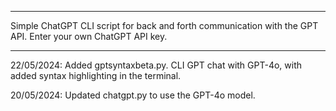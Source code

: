**************************************************************************************************************
Simple ChatGPT CLI script for back and forth communication with the GPT API.
Enter your own ChatGPT API key.
**************************************************************************************************************

22/05/2024: Added gptsyntaxbeta.py. CLI GPT chat with GPT-4o, with added syntax highlighting in the terminal.

20/05/2024: Updated chatgpt.py to use the GPT-4o model.
